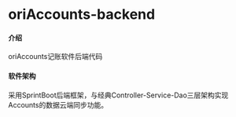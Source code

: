 # oriAccounts-backend

#### 介绍
oriAccounts记账软件后端代码

#### 软件架构
采用SprintBoot后端框架，与经典Controller-Service-Dao三层架构实现Accounts的数据云端同步功能。
